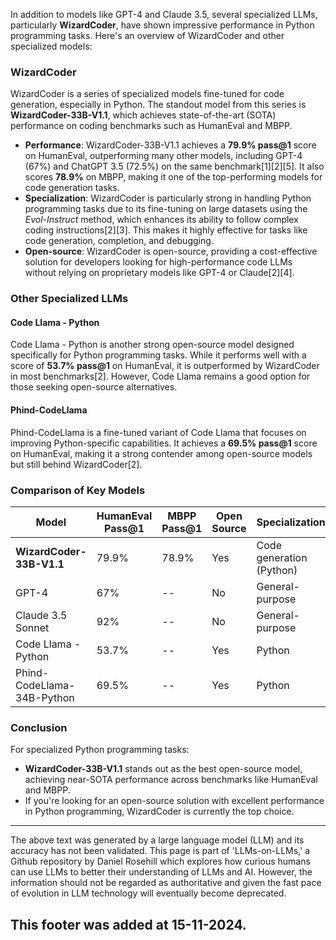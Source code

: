 In addition to models like GPT-4 and Claude 3.5, several specialized LLMs, particularly **WizardCoder**, have shown impressive performance in Python programming tasks. Here's an overview of WizardCoder and other specialized models:

### WizardCoder

WizardCoder is a series of specialized models fine-tuned for code generation, especially in Python. The standout model from this series is **WizardCoder-33B-V1.1**, which achieves state-of-the-art (SOTA) performance on coding benchmarks such as HumanEval and MBPP.

- **Performance**: WizardCoder-33B-V1.1 achieves a **79.9% pass@1** score on HumanEval, outperforming many other models, including GPT-4 (67%) and ChatGPT 3.5 (72.5%) on the same benchmark\[1]\[2]\[5]. It also scores **78.9%** on MBPP, making it one of the top-performing models for code generation tasks.
- **Specialization**: WizardCoder is particularly strong in handling Python programming tasks due to its fine-tuning on large datasets using the *Evol-Instruct* method, which enhances its ability to follow complex coding instructions\[2]\[3]. This makes it highly effective for tasks like code generation, completion, and debugging.
- **Open-source**: WizardCoder is open-source, providing a cost-effective solution for developers looking for high-performance code LLMs without relying on proprietary models like GPT-4 or Claude\[2]\[4].

### Other Specialized LLMs

#### Code Llama - Python

Code Llama - Python is another strong open-source model designed specifically for Python programming tasks. While it performs well with a score of **53.7% pass@1** on HumanEval, it is outperformed by WizardCoder in most benchmarks\[2]. However, Code Llama remains a good option for those seeking open-source alternatives.

#### Phind-CodeLlama

Phind-CodeLlama is a fine-tuned variant of Code Llama that focuses on improving Python-specific capabilities. It achieves a **69.5% pass@1** score on HumanEval, making it a strong contender among open-source models but still behind WizardCoder\[2].

### Comparison of Key Models

| Model                      | HumanEval Pass@1 | MBPP Pass@1 | Open Source | Specialization           |
| -------------------------- | ---------------- | ----------- | ----------- | ------------------------ |
| **WizardCoder-33B-V1.1**   | 79.9%            | 78.9%       | Yes         | Code generation (Python) |
| GPT-4                      | 67%              | --          | No          | General-purpose          |
| Claude 3.5 Sonnet          | 92%              | --          | No          | General-purpose          |
| Code Llama - Python        | 53.7%            | --          | Yes         | Python                   |
| Phind-CodeLlama-34B-Python | 69.5%            | --          | Yes         | Python                   |

### Conclusion

For specialized Python programming tasks:

- **WizardCoder-33B-V1.1** stands out as the best open-source model, achieving near-SOTA performance across benchmarks like HumanEval and MBPP.
- If you're looking for an open-source solution with excellent performance in Python programming, WizardCoder is currently the top choice.

&#x20;

---

The above text was generated by a large language model (LLM) and its accuracy has not been validated. This page is part of 'LLMs-on-LLMs,' a Github repository by Daniel Rosehill which explores how curious humans can use LLMs to better their understanding of LLMs and AI. However, the information should not be regarded as authoritative and given the fast pace of evolution in LLM technology will eventually become deprecated. 

This footer was added at 15-11-2024.
---